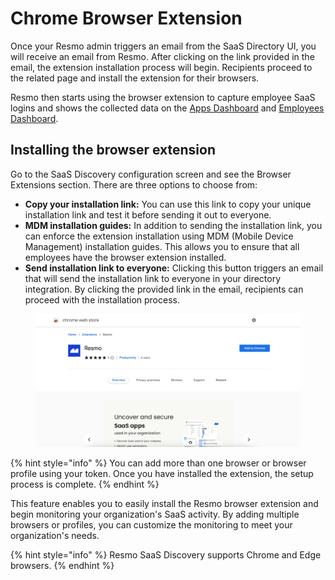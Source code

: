 # Chrome Browser Extension

Once your Resmo admin triggers an email from the SaaS Directory UI, you will receive an email from Resmo. After clicking on the link provided in the email, the extension installation process will begin. Recipients proceed to the related page and install the extension for their browsers.&#x20;

Resmo then starts using the browser extension to capture employee SaaS logins and shows the collected data on the [Apps Dashboard](saas-discovery-apps-dashboard.md) and [Employees Dashboard](saas-discovery-employees-dashboard.md).

## Installing the browser extension

Go to the SaaS Discovery configuration screen and see the Browser Extensions section. There are three options to choose from:

* **Copy your installation link:** You can use this link to copy your unique installation link and test it before sending it out to everyone.
* **MDM installation guides:** In addition to sending the installation link, you can enforce the extension installation using MDM (Mobile Device Management) installation guides. This allows you to ensure that all employees have the browser extension installed.
* **Send installation link to everyone:** Clicking this button triggers an email that will send the installation link to everyone in your directory integration. By clicking the provided link in the email, recipients can proceed with the installation process.

<figure><img src="../.gitbook/assets/resmo-browser-extension (1).png" alt=""><figcaption></figcaption></figure>

{% hint style="info" %}
You can add more than one browser or browser profile using your token. Once you have installed the extension, the setup process is complete.
{% endhint %}

This feature enables you to easily install the Resmo browser extension and begin monitoring your organization's SaaS activity. By adding multiple browsers or profiles, you can customize the monitoring to meet your organization's needs.

{% hint style="info" %}
Resmo SaaS Discovery supports Chrome and Edge browsers.
{% endhint %}
